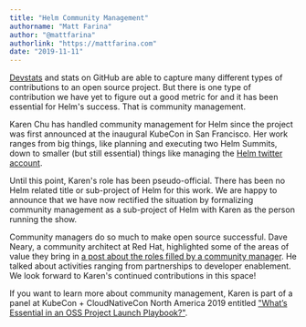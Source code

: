 ```yaml
---
title: "Helm Community Management"
authorname: "Matt Farina"
author: "@mattfarina"
authorlink: "https://mattfarina.com"
date: "2019-11-11"
---
```


[Devstats](https://helm.devstats.cncf.io/) and stats on GitHub are able to capture many different types of contributions to an open source project. But there is one type of contribution we have yet to figure out a good metric for and it has been essential for Helm's success. That is community management.

Karen Chu has handled community management for Helm since the project was first announced at the inaugural KubeCon in San Francisco. Her work ranges from big things, like planning and executing two Helm Summits, down to smaller (but still essential) things like managing the [Helm twitter account](https://twitter.com/HelmPack).

Until this point, Karen's role has been pseudo-official. There has been no Helm related title or sub-project of Helm for this work. We are happy to announce that we have now rectified the situation by formalizing community management as a sub-project of Helm with Karen as the person running the show.

Community managers do so much to make open source successful. Dave Neary, a community architect at Red Hat, highlighted some of the areas of value they bring in [a post about the roles filled by a community manager](https://community.redhat.com/blog/2018/01/the-many-faces-of-the-community-manager/). He talked about activities ranging from partnerships to developer enablement. We look forward to Karen's continued contributions in this space!

If you want to learn more about community management, Karen is part of a panel at KubeCon + CloudNativeCon North America 2019 entitled ["What’s Essential in an OSS Project Launch Playbook?"](https://sched.co/Uabt).
